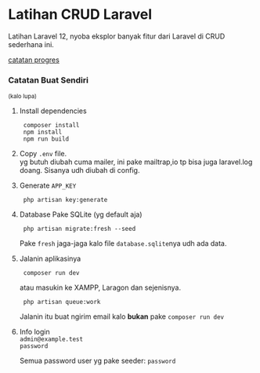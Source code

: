 # Latihan CRUD Laravel

Latihan Laravel 12, nyoba eksplor banyak fitur dari Laravel di CRUD sederhana ini.

[catatan progres](catatan-progres.md)

### Catatan Buat Sendiri
<sup>(kalo lupa)</sup>

1. Install dependencies

		composer install
		npm install
		npm run build

2. Copy `.env` file.  
	yg butuh diubah cuma mailer, ini pake mailtrap,io tp bisa juga laravel.log doang. Sisanya udh diubah di config.

3. Generate `APP_KEY`

		php artisan key:generate

4. Database
	Pake SQLite (yg default aja)

		php artisan migrate:fresh --seed

	Pake `fresh` jaga-jaga kalo file `database.sqlite`nya udh ada data.

5. Jalanin aplikasinya

		composer run dev

	atau masukin ke XAMPP, Laragon dan sejenisnya.

		php artisan queue:work

	Jalanin itu buat ngirim email kalo **bukan** pake `composer run dev`

6. Info login  
	`admin@example.test`  
	`password`

	Semua password user yg pake seeder: `password`
